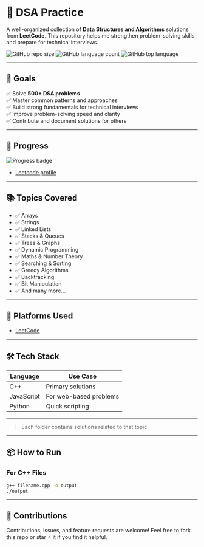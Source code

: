 # 🚀 DSA Practice

A well-organized collection of **Data Structures and Algorithms** solutions from **LeetCode**. This repository helps me strengthen problem-solving skills and prepare for technical interviews.

![GitHub repo size](https://img.shields.io/github/repo-size/manishh-18/dsa-practice)
![GitHub language count](https://img.shields.io/github/languages/count/manishh-18/dsa-practice)
![GitHub top language](https://img.shields.io/github/languages/top/manishh-18/dsa-practice)

---

## 🎯 Goals

✅ Solve **500+ DSA problems**  
✅ Master common patterns and approaches  
✅ Build strong fundamentals for technical interviews  
✅ Improve problem-solving speed and clarity  
✅ Contribute and document solutions for others

---

## 🧮 Progress

![Progress badge](https://img.shields.io/badge/Problems%20Solved-83%2F500-blue)
- [Leetcode profile](https://leetcode.com/u/manish_52/)


---

## 📚 Topics Covered

- ✅ Arrays
- ✅ Strings
- ✅ Linked Lists
- ✅ Stacks & Queues
- ✅ Trees & Graphs
- ✅ Dynamic Programming
- ✅ Maths & Number Theory
- ✅ Searching & Sorting
- ✅ Greedy Algorithms
- ✅ Backtracking
- ✅ Bit Manipulation
- ✅ And many more...

---

## 🧩 Platforms Used

- [LeetCode](https://leetcode.com/)

---

## 🛠️ Tech Stack

| Language   | Use Case                 |
|------------|--------------------------|
| C++        | Primary solutions        |
| JavaScript | For web-based problems   |
| Python     | Quick scripting          |

---

> Each folder contains solutions related to that topic.

---

## 📦 How to Run

### For C++ Files

```bash
g++ filename.cpp -o output
./output
```

---

## 🤝 Contributions

Contributions, issues, and feature requests are welcome! Feel free to fork this repo or star ⭐ it if you find it helpful.

